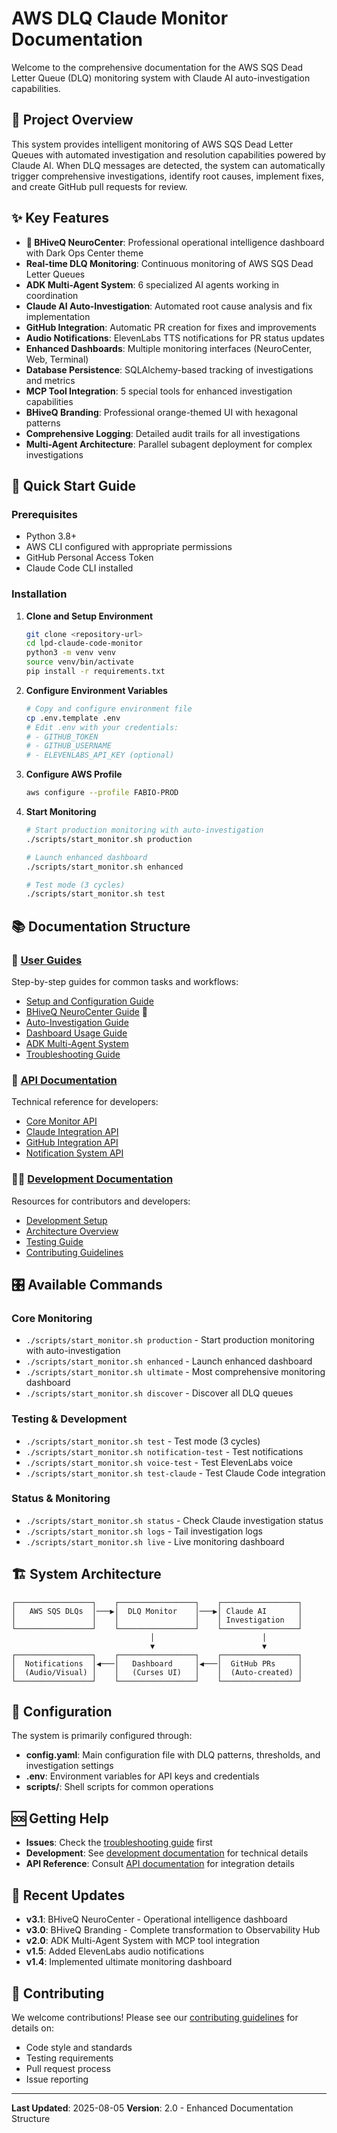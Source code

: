 # AWS DLQ Claude Monitor Documentation

Welcome to the comprehensive documentation for the AWS SQS Dead Letter Queue (DLQ) monitoring system with Claude AI auto-investigation capabilities.

## 🚀 Project Overview

This system provides intelligent monitoring of AWS SQS Dead Letter Queues with automated investigation and resolution capabilities powered by Claude AI. When DLQ messages are detected, the system can automatically trigger comprehensive investigations, identify root causes, implement fixes, and create GitHub pull requests for review.

## ✨ Key Features

- **🧠 BHiveQ NeuroCenter**: Professional operational intelligence dashboard with Dark Ops Center theme
- **Real-time DLQ Monitoring**: Continuous monitoring of AWS SQS Dead Letter Queues
- **ADK Multi-Agent System**: 6 specialized AI agents working in coordination
- **Claude AI Auto-Investigation**: Automated root cause analysis and fix implementation
- **GitHub Integration**: Automatic PR creation for fixes and improvements
- **Audio Notifications**: ElevenLabs TTS notifications for PR status updates
- **Enhanced Dashboards**: Multiple monitoring interfaces (NeuroCenter, Web, Terminal)
- **Database Persistence**: SQLAlchemy-based tracking of investigations and metrics
- **MCP Tool Integration**: 5 special tools for enhanced investigation capabilities
- **BHiveQ Branding**: Professional orange-themed UI with hexagonal patterns
- **Comprehensive Logging**: Detailed audit trails for all investigations
- **Multi-Agent Architecture**: Parallel subagent deployment for complex investigations

## 🏁 Quick Start Guide

### Prerequisites
- Python 3.8+
- AWS CLI configured with appropriate permissions
- GitHub Personal Access Token
- Claude Code CLI installed

### Installation

1. **Clone and Setup Environment**
   ```bash
   git clone <repository-url>
   cd lpd-claude-code-monitor
   python3 -m venv venv
   source venv/bin/activate
   pip install -r requirements.txt
   ```

2. **Configure Environment Variables**
   ```bash
   # Copy and configure environment file
   cp .env.template .env
   # Edit .env with your credentials:
   # - GITHUB_TOKEN
   # - GITHUB_USERNAME
   # - ELEVENLABS_API_KEY (optional)
   ```

3. **Configure AWS Profile**
   ```bash
   aws configure --profile FABIO-PROD
   ```

4. **Start Monitoring**
   ```bash
   # Start production monitoring with auto-investigation
   ./scripts/start_monitor.sh production
   
   # Launch enhanced dashboard
   ./scripts/start_monitor.sh enhanced
   
   # Test mode (3 cycles)
   ./scripts/start_monitor.sh test
   ```

## 📚 Documentation Structure

### 🎯 [User Guides](./guides/)
Step-by-step guides for common tasks and workflows:
- [Setup and Configuration Guide](./guides/setup-guide.md)
- [BHiveQ NeuroCenter Guide](./neurocenter.md) 🧠
- [Auto-Investigation Guide](./guides/auto-investigation.md)
- [Dashboard Usage Guide](./guides/dashboard-usage.md)
- [ADK Multi-Agent System](./README-ADK.md)
- [Troubleshooting Guide](./guides/troubleshooting.md)

### 🔧 [API Documentation](./api/)
Technical reference for developers:
- [Core Monitor API](./api/core-monitor.md)
- [Claude Integration API](./api/claude-integration.md)
- [GitHub Integration API](./api/github-integration.md)
- [Notification System API](./api/notification-system.md)

### 👨‍💻 [Development Documentation](./development/)
Resources for contributors and developers:
- [Development Setup](./development/setup.md)
- [Architecture Overview](./development/architecture.md)
- [Testing Guide](./development/testing.md)
- [Contributing Guidelines](./development/contributing.md)

## 🎛️ Available Commands

### Core Monitoring
- `./scripts/start_monitor.sh production` - Start production monitoring with auto-investigation
- `./scripts/start_monitor.sh enhanced` - Launch enhanced dashboard
- `./scripts/start_monitor.sh ultimate` - Most comprehensive monitoring dashboard
- `./scripts/start_monitor.sh discover` - Discover all DLQ queues

### Testing & Development
- `./scripts/start_monitor.sh test` - Test mode (3 cycles)
- `./scripts/start_monitor.sh notification-test` - Test notifications
- `./scripts/start_monitor.sh voice-test` - Test ElevenLabs voice
- `./scripts/start_monitor.sh test-claude` - Test Claude Code integration

### Status & Monitoring
- `./scripts/start_monitor.sh status` - Check Claude investigation status
- `./scripts/start_monitor.sh logs` - Tail investigation logs
- `./scripts/start_monitor.sh live` - Live monitoring dashboard

## 🏗️ System Architecture

```
┌─────────────────┐    ┌─────────────────┐    ┌─────────────────┐
│   AWS SQS DLQs  │───▶│  DLQ Monitor    │───▶│ Claude AI       │
│                 │    │                 │    │ Investigation   │
└─────────────────┘    └─────────────────┘    └─────────────────┘
                               │                        │
                               ▼                        ▼
┌─────────────────┐    ┌─────────────────┐    ┌─────────────────┐
│  Notifications  │◀───│   Dashboard     │◀───│  GitHub PRs     │
│  (Audio/Visual) │    │   (Curses UI)   │    │  (Auto-created) │
└─────────────────┘    └─────────────────┘    └─────────────────┘
```

## 🔧 Configuration

The system is primarily configured through:
- **config.yaml**: Main configuration file with DLQ patterns, thresholds, and investigation settings
- **.env**: Environment variables for API keys and credentials
- **scripts/**: Shell scripts for common operations

## 🆘 Getting Help

- **Issues**: Check the [troubleshooting guide](./guides/troubleshooting.md) first
- **Development**: See [development documentation](./development/) for technical details
- **API Reference**: Consult [API documentation](./api/) for integration details

## 📝 Recent Updates

- **v3.1**: BHiveQ NeuroCenter - Operational intelligence dashboard
- **v3.0**: BHiveQ Branding - Complete transformation to Observability Hub
- **v2.0**: ADK Multi-Agent System with MCP tool integration
- **v1.5**: Added ElevenLabs audio notifications
- **v1.4**: Implemented ultimate monitoring dashboard

## 🤝 Contributing

We welcome contributions! Please see our [contributing guidelines](./development/contributing.md) for details on:
- Code style and standards
- Testing requirements
- Pull request process
- Issue reporting

---

**Last Updated**: 2025-08-05
**Version**: 2.0 - Enhanced Documentation Structure